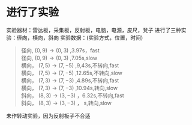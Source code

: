 # 进行了实验
实验器材：雷达板，采集板，反射板，电脑，电源，皮尺，凳子
进行了三种实验：径向，横向，斜向
实验数据：(实验方式，位置，时间)
> 径向, $(0,9) \rightarrow  (0,3)$ ,3.97s，fast  
> 径向, $(0,9) \rightarrow  (0,3)$ ,7.05s,slow    
> 横向， $(7,5)\rightarrow (7,-5)$ ,9,43s,不转向,fast  
> 横向， $(7,5)\rightarrow (7,-5)$ ,12.65s,不转向,slow  
> 横向， $(7,3)\rightarrow (7,-3)$ ,4.89s,不转向,fast   
> 横向， $(7,3)\rightarrow (7,-3)$ ,10.94s,转向,slow    
> 斜向， $(8,3)\rightarrow (3,-3)$ ，6.32s,不转向,fast   
> 斜向， $(8,3)\rightarrow (3,-3)$ ，    s,转向,slow    

未作转动实验，因为反射板子不合适
